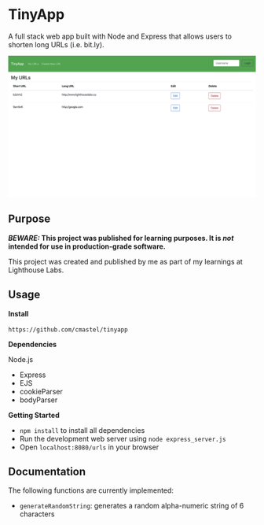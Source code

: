 # TinyApp

A full stack web app built with Node and Express that allows users to shorten long URLs (i.e. bit.ly).

![urls screenshot](/images/urls.jpeg)

## Purpose

**_BEWARE:_ This project was published for learning purposes. It is _not_ intended for use in production-grade software.**

This project was created and published by me as part of my learnings at Lighthouse Labs. 

## Usage

**Install**

`https://github.com/cmastel/tinyapp`

**Dependencies**

Node.js
* Express
* EJS
* cookieParser
* bodyParser

**Getting Started**

* `npm install` to install all dependencies
* Run the development web server using `node express_server.js`
* Open `localhost:8080/urls` in your browser


## Documentation

The following functions are currently implemented:

* `generateRandomString`: generates a random alpha-numeric string of 6 characters
